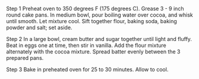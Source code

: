 Step 1
Preheat oven to 350 degrees F (175 degrees C). Grease 3 - 9 inch round cake pans. In medium bowl, pour boiling water over cocoa, and whisk until smooth. Let mixture cool. Sift together flour, baking soda, baking powder and salt; set aside.

Step 2
In a large bowl, cream butter and sugar together until light and fluffy. Beat in eggs one at time, then stir in vanilla. Add the flour mixture alternately with the cocoa mixture. Spread batter evenly between the 3 prepared pans.

Step 3
Bake in preheated oven for 25 to 30 minutes. Allow to cool.